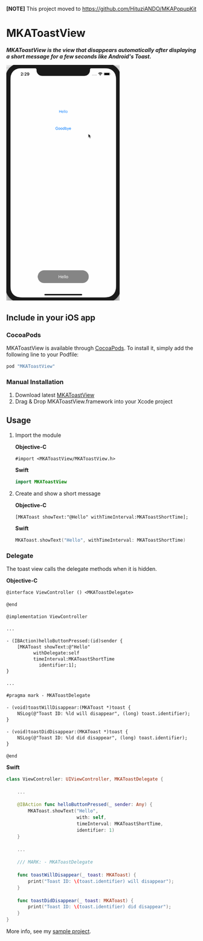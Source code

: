 **[NOTE]** This project moved to https://github.com/HituziANDO/MKAPopupKit

MKAToastView
===

***MKAToastView is the view that disappears automatically after displaying a short message for a few seconds like Android's Toast.***

<img src="./README/images/sample1.gif" width="300">

## Include in your iOS app

### CocoaPods

MKAToastView is available through [CocoaPods](http://cocoapods.org). To install
it, simply add the following line to your Podfile:

```ruby
pod "MKAToastView"
```

### Manual Installation

1. Download latest [MKAToastView](https://github.com/HituziANDO/MKAToastView/releases)
1. Drag & Drop MKAToastView.framework into your Xcode project

## Usage

1. Import the module
	
	**Objective-C**
	
	```objc
	#import <MKAToastView/MKAToastView.h>
	```

	**Swift**
	
	```swift
	import MKAToastView
	```

1. Create and show a short message
	
	**Objective-C**
	
	```objc
	[MKAToast showText:"@Hello" withTimeInterval:MKAToastShortTime];
	```
	
	**Swift**
	
	```swift
	MKAToast.showText("Hello", withTimeInterval: MKAToastShortTime)
	```
	
### Delegate

The toast view calls the delegate methods when it is hidden.
 
**Objective-C**

```objc
@interface ViewController () <MKAToastDelegate>

@end

@implementation ViewController

...

- (IBAction)helloButtonPressed:(id)sender {
    [MKAToast showText:@"Hello"
          withDelegate:self
          timeInterval:MKAToastShortTime
            identifier:1];
}

...

#pragma mark - MKAToastDelegate

- (void)toastWillDisappear:(MKAToast *)toast {
    NSLog(@"Toast ID: %ld will disappear", (long) toast.identifier);
}

- (void)toastDidDisappear:(MKAToast *)toast {
    NSLog(@"Toast ID: %ld did disappear", (long) toast.identifier);
}

@end
```

**Swift**

```swift
class ViewController: UIViewController, MKAToastDelegate {
    
    ...
    
    @IBAction func helloButtonPressed(_ sender: Any) {
        MKAToast.showText("Hello",
                          with: self,
                          timeInterval: MKAToastShortTime,
                          identifier: 1)
    }
    
    ...
    
    /// MARK: - MKAToastDelegate
    
    func toastWillDisappear(_ toast: MKAToast) {
        print("Toast ID: \(toast.identifier) will disappear");
    }
    
    func toastDidDisappear(_ toast: MKAToast) {
        print("Toast ID: \(toast.identifier) did disappear");
    }
}
```

More info, see my [sample project](https://github.com/HituziANDO/MKAToastView/tree/master/Sample).
